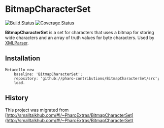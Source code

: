 # BitmapCharacterSet

[![Build Status](https://travis-ci.org/pharo-contributions/BitmapCharacterSet.svg?branch=master)](https://travis-ci.org/pharo-contributions/BitmapCharacterSet) [![Coverage Status](https://coveralls.io/repos/github/pharo-contributions/BitmapCharacterSet/badge.svg?branch=master)](https://coveralls.io/github/pharo-contributions/BitmapCharacterSet?branch=master)

**BitmapCharacterSet** is a set for characters that uses a bitmap for storing wide characters and an array of truth values for byte characters. Used by [XMLParser](https://github.com/pharo-contributions/XML-XMLParser).

## Installation

```smalltalk
Metacello new
	baseline: 'BitmapCharacterSet';
	repository: 'github://pharo-contributions/BitmapCharacterSet/src';
	load.
```

## History
This project was migrated from [http://smalltalkhub.com/#!/~PharoExtras/BitmapCharacterSet](http://smalltalkhub.com/#!/~PharoExtras/BitmapCharacterSet)
